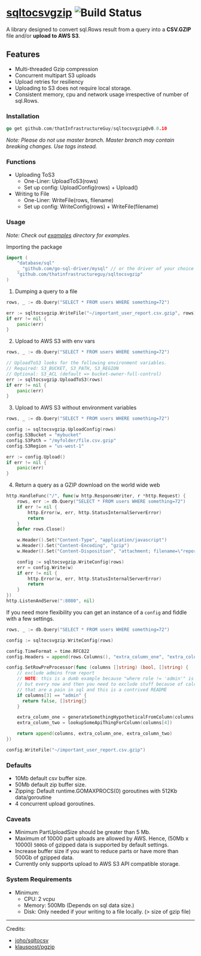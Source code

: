 # [sqltocsvgzip](https://pkg.go.dev/github.com/thatInfrastructureGuy/sqltocsvgzip) ![Build Status](https://github.com/thatInfrastructureGuy/sqltocsvgzip/actions/workflows/go.yml/badge.svg?branch=master)

A library designed to convert sql.Rows result from a query into a **CSV.GZIP** file and/or **upload to AWS S3**.

## Features
* Multi-threaded Gzip compression
* Concurrent multipart S3 uploads
* Upload retries for resiliency
* Uploading to S3 does not require local storage.
* Consistent memory, cpu and network usage irrespective of number of sql.Rows.
 
### Installation
```go 
go get github.com/thatInfrastructureGuy/sqltocsvgzip@v0.0.10
```

_Note: Please do not use master branch. Master branch may contain breaking changes. Use tags instead._

### Functions
* Uploading ToS3 
    * One-Liner:  UploadToS3(rows)
    * Set up config:  UploadConfig(rows) + Upload()
* Writing to File
    * One-Liner: WriteFile(rows, filename)
    * Set up config: WriteConfig(rows) + WriteFile(filename)

### Usage

_Note: Check out [examples](https://github.com/thatInfrastructureGuy/sqltocsvgzip/tree/master/examples) directory for examples._

Importing the package

```go
import (
    "database/sql"
    _ "github.com/go-sql-driver/mysql" // or the driver of your choice
    "github.com/thatinfrastructureguy/sqltocsvgzip"
)
```

1. Dumping a query to a file

```go
rows, _ := db.Query("SELECT * FROM users WHERE something=72")

err := sqltocsvgzip.WriteFile("~/important_user_report.csv.gzip", rows)
if err != nil {
    panic(err)
}
```

2. Upload to AWS S3 with env vars

```go
rows, _ := db.Query("SELECT * FROM users WHERE something=72")

// UploadToS3 looks for the following environment variables.
// Required: S3_BUCKET, S3_PATH, S3_REGION
// Optional: S3_ACL (default => bucket-owner-full-control)
err := sqltocsvgzip.UploadToS3(rows)
if err != nil {
    panic(err)
}
```

3. Upload to AWS S3 without environment variables

```go
rows, _ := db.Query("SELECT * FROM users WHERE something=72")

config := sqltocsvgzip.UploadConfig(rows)
config.S3Bucket = "mybucket"
config.S3Path = "/myfolder/file.csv.gzip"
config.S3Region = "us-west-1"

err := config.Upload()
if err != nil {
    panic(err)
}
```

4. Return a query as a GZIP download on the world wide web

```go
http.HandleFunc("/", func(w http.ResponseWriter, r *http.Request) {
    rows, err := db.Query("SELECT * FROM users WHERE something=72")
    if err != nil {
        http.Error(w, err, http.StatusInternalServerError)
        return
    }
    defer rows.Close()

    w.Header().Set("Content-Type", "application/javascript")
    w.Header().Set("Content-Encoding", "gzip")
    w.Header().Set("Content-Disposition", "attachment; filename=\"report.csv.gzip\"")

    config := sqltocsvgzip.WriteConfig(rows)
    err = config.Write(w)
    if err != nil {
        http.Error(w, err, http.StatusInternalServerError)
        return
    }
})
http.ListenAndServe(":8080", nil)
```

If you need more flexibility you can get an instance of a `config` and fiddle with a few settings.

```go
rows, _ := db.Query("SELECT * FROM users WHERE something=72")

config := sqltocsvgzip.WriteConfig(rows)

config.TimeFormat = time.RFC822
config.Headers = append(rows.Columns(), "extra_column_one", "extra_column_two")

config.SetRowPreProcessor(func (columns []string) (bool, []string) {
    // exclude admins from report
    // NOTE: this is a dumb example because "where role != 'admin'" is better
    // but every now and then you need to exclude stuff because of calculations
    // that are a pain in sql and this is a contrived README
    if columns[3] == "admin" {
      return false, []string{}
    }

    extra_column_one = generateSomethingHypotheticalFromColumn(columns[2])
    extra_column_two = lookupSomeApiThingForColumn(columns[4])

    return append(columns, extra_column_one, extra_column_two)
})

config.WriteFile("~/important_user_report.csv.gzip")
```

### Defaults
* 10Mb default csv buffer size.
* 50Mb default zip buffer size.
* Zipping: Default runtime.GOMAXPROCS(0) goroutines with 512Kb data/goroutine
* 4 concurrent upload goroutines.

### Caveats
* Minimum PartUploadSize should be greater than 5 Mb.
* Maximum of 10000 part uploads are allowed by AWS. Hence, (50Mb x 10000) `500Gb` of gzipped data is supported by default settings.
* Increase buffer size if you want to reduce parts or have more than 500Gb of gzipped data.
* Currently only supports upload to AWS S3 API compatible storage.

### System Requirements
* Minimum:
    * CPU: 2 vcpu
    * Memory: 500Mb (Depends on sql data size.)
    * Disk: Only needed if your writing to a file locally. (> size of gzip file)

---

Credits:
* [joho/sqltocsv](https://github.com/joho/sqltocsv)
* [klauspost/pgzip](https://github.com/klauspost/pgzip)
